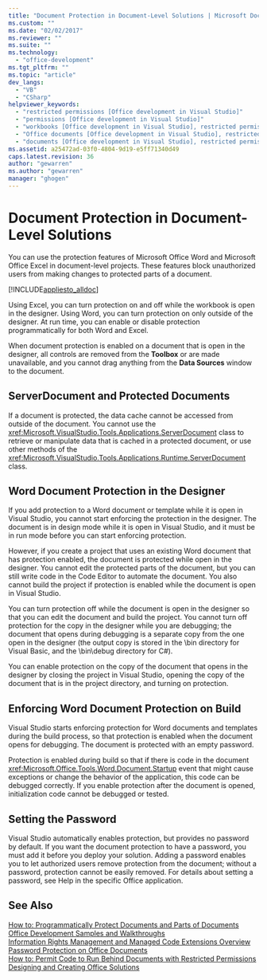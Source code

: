 ```yaml
---
title: "Document Protection in Document-Level Solutions | Microsoft Docs"
ms.custom: ""
ms.date: "02/02/2017"
ms.reviewer: ""
ms.suite: ""
ms.technology: 
  - "office-development"
ms.tgt_pltfrm: ""
ms.topic: "article"
dev_langs: 
  - "VB"
  - "CSharp"
helpviewer_keywords: 
  - "restricted permissions [Office development in Visual Studio]"
  - "permissions [Office development in Visual Studio]"
  - "workbooks [Office development in Visual Studio], restricted permissions"
  - "Office documents [Office development in Visual Studio], restricted permissions"
  - "documents [Office development in Visual Studio], restricted permissions"
ms.assetid: a25472ad-03f0-4804-9d19-e5ff71340d49
caps.latest.revision: 36
author: "gewarren"
ms.author: "gewarren"
manager: "ghogen"
---
```

# Document Protection in Document-Level Solutions
  You can use the protection features of Microsoft Office Word and Microsoft Office Excel in document-level projects. These features block unauthorized users from making changes to protected parts of a document.  
  
 [!INCLUDE[appliesto_alldoc](../vsto/includes/appliesto-alldoc-md.md)]  
  
 Using Excel, you can turn protection on and off while the workbook is open in the designer. Using Word, you can turn protection on only outside of the designer. At run time, you can enable or disable protection programmatically for both Word and Excel.  
  
 When document protection is enabled on a document that is open in the designer, all controls are removed from the **Toolbox** or are made unavailable, and you cannot drag anything from the **Data Sources** window to the document.  
  
## ServerDocument and Protected Documents  
 If a document is protected, the data cache cannot be accessed from outside of the document. You cannot use the <xref:Microsoft.VisualStudio.Tools.Applications.ServerDocument> class to retrieve or manipulate data that is cached in a protected document, or use other methods of the <xref:Microsoft.VisualStudio.Tools.Applications.Runtime.ServerDocument> class.  
  
## Word Document Protection in the Designer  
 If you add protection to a Word document or template while it is open in Visual Studio, you cannot start enforcing the protection in the designer. The document is in design mode while it is open in Visual Studio, and it must be in run mode before you can start enforcing protection.  
  
 However, if you create a project that uses an existing Word document that has protection enabled, the document is protected while open in the designer. You cannot edit the protected parts of the document, but you can still write code in the Code Editor to automate the document. You also cannot build the project if protection is enabled while the document is open in Visual Studio.  
  
 You can turn protection off while the document is open in the designer so that you can edit the document and build the project. You cannot turn off protection for the copy in the designer while you are debugging; the document that opens during debugging is a separate copy from the one open in the designer (the output copy is stored in the \bin directory for Visual Basic, and the \bin\debug directory for C#).  
  
 You can enable protection on the copy of the document that opens in the designer by closing the project in Visual Studio, opening the copy of the document that is in the project directory, and turning on protection.  
  
## Enforcing Word Document Protection on Build  
 Visual Studio starts enforcing protection for Word documents and templates during the build process, so that protection is enabled when the document opens for debugging. The document is protected with an empty password.  
  
 Protection is enabled during build so that if there is code in the document <xref:Microsoft.Office.Tools.Word.Document.Startup> event that might cause exceptions or change the behavior of the application, this code can be debugged correctly. If you enable protection after the document is opened, initialization code cannot be debugged or tested.  
  
## Setting the Password  
 Visual Studio automatically enables protection, but provides no password by default. If you want the document protection to have a password, you must add it before you deploy your solution. Adding a password enables you to let authorized users remove protection from the document; without a password, protection cannot be easily removed. For details about setting a password, see Help in the specific Office application.  
  
## See Also  
 [How to: Programmatically Protect Documents and Parts of Documents](../vsto/how-to-programmatically-protect-documents-and-parts-of-documents.md)   
 [Office Development Samples and Walkthroughs](../vsto/office-development-samples-and-walkthroughs.md)   
 [Information Rights Management and Managed Code Extensions Overview](../vsto/information-rights-management-and-managed-code-extensions-overview.md)   
 [Password Protection on Office Documents](../vsto/password-protection-on-office-documents.md)   
 [How to: Permit Code to Run Behind Documents with Restricted Permissions](../vsto/how-to-permit-code-to-run-behind-documents-with-restricted-permissions.md)   
 [Designing and Creating Office Solutions](../vsto/designing-and-creating-office-solutions.md)  
  
  